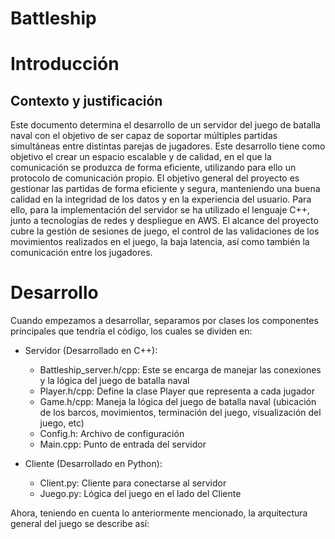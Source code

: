 # Battleship

# Introducción
## Contexto y justificación
Este documento determina el desarrollo de un servidor del juego de batalla naval con el objetivo de ser capaz de soportar múltiples partidas simultáneas entre distintas parejas de jugadores. Este desarrollo tiene como objetivo el crear un espacio escalable y de calidad, en el que la comunicación se produzca de forma eficiente, utilizando para ello un protocolo de comunicación propio.
El objetivo general del proyecto es gestionar las partidas de forma eficiente y segura, manteniendo una buena calidad en la integridad de los datos y en la experiencia del usuario. Para ello, para la implementación del servidor se ha utilizado el lenguaje C++, junto a tecnologías de redes y despliegue en AWS.
El alcance del proyecto cubre la gestión de sesiones de juego, el control de las validaciones de los movimientos realizados en el juego, la baja latencia, así como también la comunicación entre los jugadores.
# Desarrollo
Cuando empezamos a desarrollar, separamos por clases los componentes principales que tendría el código, los cuales se dividen en:
* Servidor (Desarrollado en C++):
    - Battleship_server.h/cpp: Este se encarga de manejar las conexiones y la lógica del juego de batalla naval
    - Player.h/cpp: Define la clase Player que representa a cada jugador
    - Game.h/cpp: Maneja la lógica del juego de batalla naval (ubicación de los barcos, movimientos, terminación del juego, visualización del juego, etc)
    - Config.h: Archivo de configuración
    - Main.cpp: Punto de entrada del servidor

* Cliente (Desarrollado en Python):
    - Client.py: Cliente para conectarse al servidor
    - Juego.py: Lógica del juego en el lado del Cliente

Ahora, teniendo en cuenta lo anteriormente mencionado, la arquitectura general del juego se describe así:


